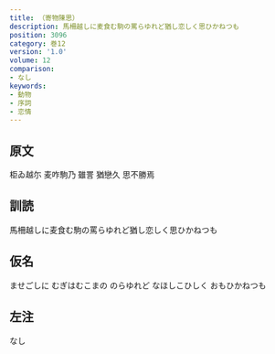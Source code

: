 ```yaml
---
title: （寄物陳思）
description: 馬柵越しに麦食む駒の罵らゆれど猶し恋しく思ひかねつも
position: 3096
category: 巻12
version: '1.0'
volume: 12
comparison:
- なし
keywords:
- 動物
- 序詞
- 恋情
---
```


## 原文

柜ゐ越尓 麦咋駒乃 雖詈 猶戀久 思不勝焉

## 訓読

馬柵越しに麦食む駒の罵らゆれど猶し恋しく思ひかねつも

## 仮名

ませごしに むぎはむこまの のらゆれど なほしこひしく おもひかねつも

## 左注

なし
